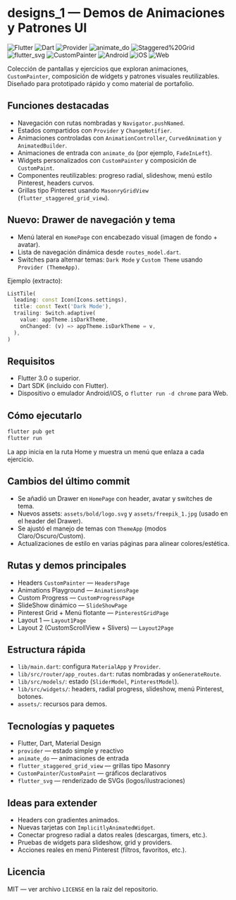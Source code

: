 # designs_1 — Demos de Animaciones y Patrones UI

![Flutter](https://img.shields.io/badge/Flutter-3%2B-02569B?logo=flutter&logoColor=white)
![Dart](https://img.shields.io/badge/Dart-2%2B-0175C2?logo=dart&logoColor=white)
![Provider](https://img.shields.io/badge/State%20Mgmt-Provider-7F52FF?logo=flutter&logoColor=white)
![animate_do](https://img.shields.io/badge/Package-animate__do-00BCD4)
![Staggered%20Grid](https://img.shields.io/badge/Package-flutter__staggered__grid__view-6A1B9A)
![flutter_svg](https://img.shields.io/badge/Package-flutter__svg-0D47A1)
![CustomPainter](https://img.shields.io/badge/Widget-CustomPainter-455A64)
![Android](https://img.shields.io/badge/Platform-Android-3DDC84?logo=android&logoColor=white)
![iOS](https://img.shields.io/badge/Platform-iOS-000000?logo=apple&logoColor=white)
![Web](https://img.shields.io/badge/Platform-Web-4285F4?logo=google-chrome&logoColor=white)

Colección de pantallas y ejercicios que exploran animaciones, `CustomPainter`, composición de widgets y patrones visuales reutilizables. Diseñado para prototipado rápido y como material de portafolio.

## Funciones destacadas

- Navegación con rutas nombradas y `Navigator.pushNamed`.
- Estados compartidos con `Provider` y `ChangeNotifier`.
- Animaciones controladas con `AnimationController`, `CurvedAnimation` y `AnimatedBuilder`.
- Animaciones de entrada con `animate_do` (por ejemplo, `FadeInLeft`).
- Widgets personalizados con `CustomPainter` y composición de `CustomPaint`.
- Componentes reutilizables: progreso radial, slideshow, menú estilo Pinterest, headers curvos.
- Grillas tipo Pinterest usando `MasonryGridView` (`flutter_staggered_grid_view`).

## Nuevo: Drawer de navegación y tema

- Menú lateral en `HomePage` con encabezado visual (imagen de fondo + avatar).
- Lista de navegación dinámica desde `routes_model.dart`.
- Switches para alternar temas: `Dark Mode` y `Custom Theme` usando `Provider (ThemeApp)`.

Ejemplo (extracto):

```dart
ListTile(
  leading: const Icon(Icons.settings),
  title: const Text('Dark Mode'),
  trailing: Switch.adaptive(
    value: appTheme.isDarkTheme,
    onChanged: (v) => appTheme.isDarkTheme = v,
  ),
)
```

## Requisitos

- Flutter 3.0 o superior.
- Dart SDK (incluido con Flutter).
- Dispositivo o emulador Android/iOS, o `flutter run -d chrome` para Web.

## Cómo ejecutarlo

```bash
flutter pub get
flutter run
```

La app inicia en la ruta Home y muestra un menú que enlaza a cada ejercicio.

## Cambios del último commit

- Se añadió un Drawer en `HomePage` con header, avatar y switches de tema.
- Nuevos assets: `assets/bold/logo.svg` y `assets/freepik_1.jpg` (usado en el header del Drawer).
- Se ajustó el manejo de temas con `ThemeApp` (modos Claro/Oscuro/Custom).
- Actualizaciones de estilo en varias páginas para alinear colores/estética.

## Rutas y demos principales

- Headers `CustomPainter` — `HeadersPage`
- Animations Playground — `AnimationsPage`
- Custom Progress — `CustomProgressPage`
- SlideShow dinámico — `SlideShowPage`
- Pinterest Grid + Menú flotante — `PinterestGridPage`
- Layout 1 — `Layout1Page`
- Layout 2 (CustomScrollView + Slivers) — `Layout2Page`

## Estructura rápida

- `lib/main.dart`: configura `MaterialApp` y `Provider`.
- `lib/src/router/app_routes.dart`: rutas nombradas y `onGenerateRoute`.
- `lib/src/models/`: estado (`SliderModel`, `PinterestModel`).
- `lib/src/widgets/`: headers, radial progress, slideshow, menú Pinterest, botones.
- `assets/`: recursos para demos.

## Tecnologías y paquetes

- Flutter, Dart, Material Design
- `provider` — estado simple y reactivo
- `animate_do` — animaciones de entrada
- `flutter_staggered_grid_view` — grillas tipo Masonry
- `CustomPainter`/`CustomPaint` — gráficos declarativos
- `flutter_svg` — renderizado de SVGs (logos/ilustraciones)

## Ideas para extender

- Headers con gradientes animados.
- Nuevas tarjetas con `ImplicitlyAnimatedWidget`.
- Conectar progreso radial a datos reales (descargas, timers, etc.).
- Pruebas de widgets para slideshow, grid y providers.
- Acciones reales en menú Pinterest (filtros, favoritos, etc.).

## Licencia

MIT — ver archivo `LICENSE` en la raíz del repositorio.

